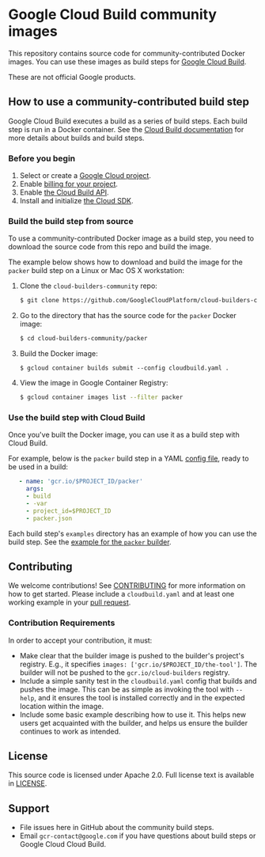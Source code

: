 # Google Cloud Build community images

This repository contains source code for community-contributed Docker images.
You can use these images as build steps for
[Google Cloud Build](https://cloud.google.com/cloud-build/docs/).

These are not official Google products.

## How to use a community-contributed build step

Google Cloud Build executes a build as a series of build steps. Each build step
is run in a Docker container. See the
[Cloud Build documentation](https://cloud.google.com/cloud-build/docs/overview)
for more details about builds and build steps.

### Before you begin

1.  Select or create a
    [Google Cloud project](https://console.cloud.google.com/cloud-resource-manager).
2.  Enable
    [billing for your project](https://support.google.com/cloud/answer/6293499#enable-billing).
3.  Enable
    [the Cloud Build API](https://console.cloud.google.com/flows/enableapi?apiid=cloudbuild.googleapis.com).
4.  Install and initialize [the Cloud SDK](https://cloud.google.com/sdk/docs/).

### Build the build step from source

To use a community-contributed Docker image as a build step, you need to
download the source code from this repo and build the image.

The example below shows how to download and build the image for the `packer`
build step on a Linux or Mac OS X workstation:

1.  Clone the `cloud-builders-community` repo:

    ```sh
    $ git clone https://github.com/GoogleCloudPlatform/cloud-builders-community
    ```

2.  Go to the directory that has the source code for the `packer` Docker image:

    ```sh
    $ cd cloud-builders-community/packer
    ```

3.  Build the Docker image:

    ```
    $ gcloud container builds submit --config cloudbuild.yaml .
    ```

4.  View the image in Google Container Registry:

    ```sh
    $ gcloud container images list --filter packer
    ```

### Use the build step with Cloud Build

Once you've built the Docker image, you can use it as a build step with Cloud
Build.

For example, below is the `packer` build step in a YAML
[config file](https://cloud.google.com/cloud-build/docs/build-config), ready to
be used in a build:

```yaml
   - name: 'gcr.io/$PROJECT_ID/packer'
     args:
     - build
     - -var
     - project_id=$PROJECT_ID
     - packer.json
```

Each build step's `examples` directory has an example of how you can use the
build step. See the
[example for the `packer` builder](https://github.com/GoogleCloudPlatform/cloud-builders-community/tree/master/packer/examples/gce).

## Contributing

We welcome contributions! See [CONTRIBUTING](CONTRIBUTING.md) for more
information on how to get started. Please include a `cloudbuild.yaml` and at
least one working example in your
[pull request](https://help.github.com/articles/about-pull-requests/).

### Contribution Requirements

In order to accept your contribution, it must:

*   Make clear that the builder image is pushed to the builder's project's
    registry. E.g., it specifies `images: ['gcr.io/$PROJECT_ID/the-tool']`. The
    builder will not be pushed to the `gcr.io/cloud-builders` registry.
*   Include a simple sanity test in the `cloudbuild.yaml` config that builds and
    pushes the image. This can be as simple as invoking the tool with `--help`,
    and it ensures the tool is installed correctly and in the expected location
    within the image.
*   Include some basic example describing how to use it. This helps new users
    get acquainted with the builder, and helps us ensure the builder continues
    to work as intended.

## License

This source code is licensed under Apache 2.0. Full license text is available in
[LICENSE](LICENSE).

## Support

*   File issues here in GitHub about the community build steps.
*   Email `gcr-contact@google.com` if you have questions about build steps or
    Google Cloud Cloud Build.
